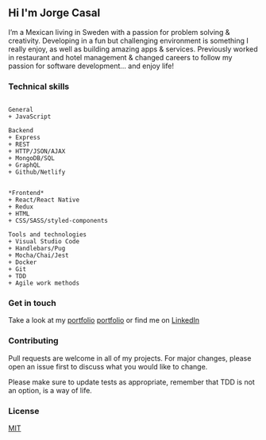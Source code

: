 ## Hi I'm Jorge Casal

I’m a Mexican living in Sweden with a passion for problem solving & creativity. Developing in a fun but challenging environment is something I really enjoy, as well as building amazing apps & services. Previously worked in restaurant and hotel management & changed careers to follow my passion for software development… and enjoy life!

### Technical skills

```

General
+ JavaScript

Backend
+ Express
+ REST
+ HTTP/JSON/AJAX
+ MongoDB/SQL
+ GraphQL
+ Github/Netlify


*Frontend*
+ React/React Native
+ Redux
+ HTML
+ CSS/SASS/styled-components

Tools and technologies
+ Visual Studio Code
+ Handlebars/Pug
+ Mocha/Chai/Jest
+ Docker
+ Git
+ TDD
+ Agile work methods

```

### Get in touch

Take a look at my [portfolio](https://jorgecasal.github.io) <a href="https://jorgecasal.github.io" target="_blank">portfolio</a>
or find me on [LinkedIn](https://www.linkedin.com/in/casaljorge/)


### Contributing
Pull requests are welcome in all of my projects. For major changes, please open an issue first to discuss what you would like to change.

Please make sure to update tests as appropriate, remember that TDD is not an option, is a way of life.

### License
[MIT](https://choosealicense.com/licenses/mit/)
